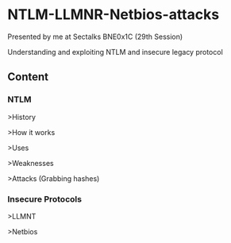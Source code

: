 # NTLM-LLMNR-Netbios-attacks

Presented by me at Sectalks BNE0x1C (29th Session)

Understanding and exploiting NTLM and insecure legacy protocol


## Content


### NTLM

  &gt;History
  
  &gt;How it works
  
  &gt;Uses
  
  &gt;Weaknesses  
  
  &gt;Attacks (Grabbing hashes)
  
### Insecure Protocols
  &gt;LLMNT
  
  &gt;Netbios
  
